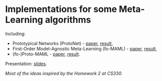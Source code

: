 # Implementations for some Meta-Learning algorithms

Including:
* Prototypical Networks (ProtoNet) - [paper](https://arxiv.org/abs/1703.05175), [result](https://www.kaggle.com/code/nguynthhi/meta-learning-methods?scriptVersionId=130362504),
* First-Order Model-Agnostic Meta-Learning (fo-MAML) - [paper](https://arxiv.org/abs/1703.03400), [result](https://www.kaggle.com/code/nguynthhi/meta-learning-methods?scriptVersionId=130291898),
* (fo-)Proto-MAML - [paper](https://arxiv.org/pdf/1903.03096.pdf), [result](https://www.kaggle.com/code/nguynthhi/meta-learning-methods?scriptVersionId=130326197).

Presentation: [slides](./intro_meta_learning.pdf).


*Most of the ideas inspired by the Homework 2 at CS330.*
